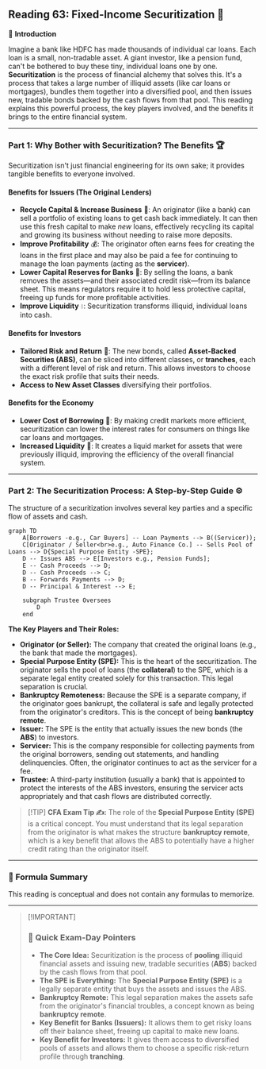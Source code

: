 ## Reading 63: Fixed-Income Securitization 🧱

🎯 **Introduction**

Imagine a bank like HDFC has made thousands of individual car loans. Each loan is a small, non-tradable asset. A giant investor, like a pension fund, can't be bothered to buy these tiny, individual loans one by one. **Securitization** is the process of financial alchemy that solves this. It's a process that takes a large number of illiquid assets (like car loans or mortgages), bundles them together into a diversified pool, and then issues new, tradable bonds backed by the cash flows from that pool. This reading explains this powerful process, the key players involved, and the benefits it brings to the entire financial system.

-----

### Part 1: Why Bother with Securitization? The Benefits 🏆

Securitization isn't just financial engineering for its own sake; it provides tangible benefits to everyone involved.

#### **Benefits for Issuers (The Original Lenders)**

  * **Recycle Capital & Increase Business** 🔄: An originator (like a bank) can sell a portfolio of existing loans to get cash back immediately. It can then use this fresh capital to make *new* loans, effectively recycling its capital and growing its business without needing to raise more deposits.
  * **Improve Profitability** 💰: The originator often earns fees for creating the loans in the first place and may also be paid a fee for continuing to manage the loan payments (acting as the **servicer**).
  * **Lower Capital Reserves for Banks** 🏦: By selling the loans, a bank removes the assets—and their associated credit risk—from its balance sheet. This means regulators require it to hold less protective capital, freeing up funds for more profitable activities.
  * **Improve Liquidity** 💧: Securitization transforms illiquid, individual loans into cash.

#### **Benefits for Investors**

  * **Tailored Risk and Return** 🎯: The new bonds, called **Asset-Backed Securities (ABS)**, can be sliced into different classes, or **tranches**, each with a different level of risk and return. This allows investors to choose the exact risk profile that suits their needs.
  * **Access to New Asset Classes** diversifying their portfolios.

#### **Benefits for the Economy**

  * **Lower Cost of Borrowing** 💸: By making credit markets more efficient, securitization can lower the interest rates for consumers on things like car loans and mortgages.
  * **Increased Liquidity** 🌊: It creates a liquid market for assets that were previously illiquid, improving the efficiency of the overall financial system.

-----

### Part 2: The Securitization Process: A Step-by-Step Guide ⚙️

The structure of a securitization involves several key parties and a specific flow of assets and cash.

```mermaid
graph TD
    A[Borrowers -e.g., Car Buyers] -- Loan Payments --> B((Servicer));
    C[Originator / Seller<br>e.g., Auto Finance Co.] -- Sells Pool of Loans --> D{Special Purpose Entity -SPE};
    D -- Issues ABS --> E[Investors e.g., Pension Funds];
    E -- Cash Proceeds --> D;
    D -- Cash Proceeds --> C;
    B -- Forwards Payments --> D;
    D -- Principal & Interest --> E;

    subgraph Trustee Oversees
        D
    end
```

**The Key Players and Their Roles:**

  * **Originator (or Seller):** The company that created the original loans (e.g., the bank that made the mortgages).
  * **Special Purpose Entity (SPE):** This is the heart of the securitization. The originator sells the pool of loans (the **collateral**) to the SPE, which is a separate legal entity created solely for this transaction. This legal separation is crucial.
  * **Bankruptcy Remoteness:** Because the SPE is a separate company, if the originator goes bankrupt, the collateral is safe and legally protected from the originator's creditors. This is the concept of being **bankruptcy remote**.
  * **Issuer:** The SPE is the entity that actually issues the new bonds (the **ABS**) to investors.
  * **Servicer:** This is the company responsible for collecting payments from the original borrowers, sending out statements, and handling delinquencies. Often, the originator continues to act as the servicer for a fee.
  * **Trustee:** A third-party institution (usually a bank) that is appointed to protect the interests of the ABS investors, ensuring the servicer acts appropriately and that cash flows are distributed correctly.

> [\!TIP]
> **CFA Exam Tip ✍️:** The role of the **Special Purpose Entity (SPE)** is a critical concept. You must understand that its legal separation from the originator is what makes the structure **bankruptcy remote**, which is a key benefit that allows the ABS to potentially have a higher credit rating than the originator itself.

-----

### 🧪 Formula Summary

This reading is conceptual and does not contain any formulas to memorize.

-----

> [\!IMPORTANT]
>
> ### 🎯 Quick Exam-Day Pointers
>
>   * **The Core Idea:** Securitization is the process of **pooling** illiquid financial assets and issuing new, tradable securities (**ABS**) backed by the cash flows from that pool.
>   * **The SPE is Everything:** The **Special Purpose Entity (SPE)** is a legally separate entity that buys the assets and issues the ABS.
>   * **Bankruptcy Remote:** This legal separation makes the assets safe from the originator's financial troubles, a concept known as being **bankruptcy remote**.
>   * **Key Benefit for Banks (Issuers):** It allows them to get risky loans off their balance sheet, freeing up capital to make new loans.
>   * **Key Benefit for Investors:** It gives them access to diversified pools of assets and allows them to choose a specific risk-return profile through **tranching**.